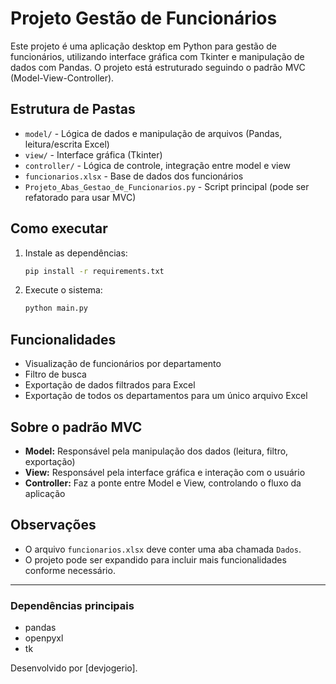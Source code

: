 # Projeto Gestão de Funcionários

Este projeto é uma aplicação desktop em Python para gestão de funcionários, utilizando interface gráfica com Tkinter e manipulação de dados com Pandas. O projeto está estruturado seguindo o padrão MVC (Model-View-Controller).

## Estrutura de Pastas

- `model/`      - Lógica de dados e manipulação de arquivos (Pandas, leitura/escrita Excel)
- `view/`       - Interface gráfica (Tkinter)
- `controller/` - Lógica de controle, integração entre model e view
- `funcionarios.xlsx` - Base de dados dos funcionários
- `Projeto_Abas_Gestao_de_Funcionarios.py` - Script principal (pode ser refatorado para usar MVC)

## Como executar


1. Instale as dependências:
   ```bash
   pip install -r requirements.txt
   ```
2. Execute o sistema:
   ```bash
   python main.py
   ```

## Funcionalidades
- Visualização de funcionários por departamento
- Filtro de busca
- Exportação de dados filtrados para Excel
- Exportação de todos os departamentos para um único arquivo Excel

## Sobre o padrão MVC
- **Model:** Responsável pela manipulação dos dados (leitura, filtro, exportação)
- **View:** Responsável pela interface gráfica e interação com o usuário
- **Controller:** Faz a ponte entre Model e View, controlando o fluxo da aplicação

## Observações
- O arquivo `funcionarios.xlsx` deve conter uma aba chamada `Dados`.
- O projeto pode ser expandido para incluir mais funcionalidades conforme necessário.

---

### Dependências principais

- pandas
- openpyxl
- tk

Desenvolvido por [devjogerio].
